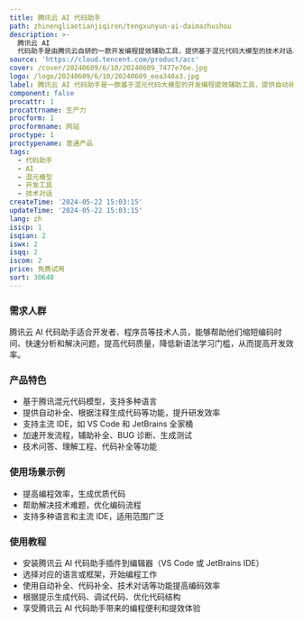 ```yaml
---
title: 腾讯云 AI 代码助手
path: zhinengliaotianjiqiren/tengxunyun-ai-daimazhushou
description: >-
  腾讯云 AI
  代码助手是由腾讯云自研的一款开发编程提效辅助工具，提供基于混元代码大模型的技术对话、代码补全、代码诊断和优化等能力，帮助开发者生成优质代码、解决技术难题，提升编码效率。
source: 'https://cloud.tencent.com/product/acc'
cover: /cover/20240609/6/10/20240609_7477e76e.jpg
logo: /logo/20240609/6/10/20240609_eea340a3.jpg
label: 腾讯云 AI 代码助手是一款基于混元代码大模型的开发编程提效辅助工具，提供自动补全、代码生成、技术对话等功能。
component: false
procattr: 1
procattrname: 生产力
procform: 1
procformname: 网站
proctype: 1
proctypename: 普通产品
tags:
  - 代码助手
  - AI
  - 混元模型
  - 开发工具
  - 技术对话
createTime: '2024-05-22 15:03:15'
updateTime: '2024-05-22 15:03:15'
lang: zh
isicp: 1
isqian: 2
iswx: 2
isqq: 2
iscom: 2
price: 免费试用
sort: 30640
---
```




### 需求人群
腾讯云 AI 代码助手适合开发者、程序员等技术人员，能够帮助他们缩短编码时间、快速分析和解决问题，提高代码质量，降低新语法学习门槛，从而提高开发效率。

### 产品特色
* 基于腾讯混元代码模型，支持多种语言
* 提供自动补全、根据注释生成代码等功能，提升研发效率
* 支持主流 IDE，如 VS Code 和 JetBrains 全家桶
* 加速开发流程，辅助补全、BUG 诊断、生成测试
* 技术问答、理解工程、代码补全等功能

### 使用场景示例
* 提高编程效率，生成优质代码
* 帮助解决技术难题，优化编码流程
* 支持多种语言和主流 IDE，适用范围广泛

### 使用教程
* 安装腾讯云 AI 代码助手插件到编辑器（VS Code 或 JetBrains IDE）
* 选择对应的语言或框架，开始编程工作
* 使用自动补全、代码补全、技术对话等功能提高编码效率
* 根据提示生成代码、调试代码、优化代码结构
* 享受腾讯云 AI 代码助手带来的编程便利和提效体验

  
